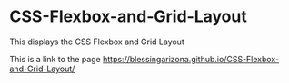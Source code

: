 # CSS-Flexbox-and-Grid-Layout

This displays the CSS Flexbox and Grid Layout 

This is a link to the page https://blessingarizona.github.io/CSS-Flexbox-and-Grid-Layout/
